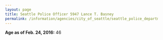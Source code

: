 ```yaml
---
layout: page
title: Seattle Police Officer 5947 Lance T. Basney
permalink: /information/agencies/city_of_seattle/seattle_police_department/copbook/5947/
---
```


**Age as of Feb. 24, 2016:** 46
